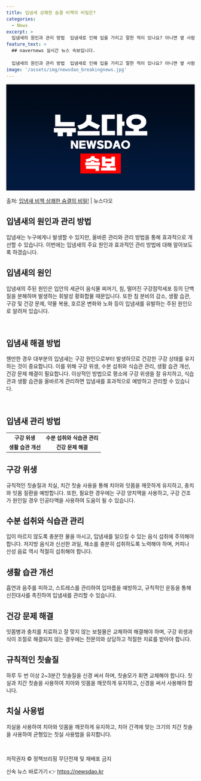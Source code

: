 ```yaml
---
title: 입냄새 상쾌한 숨결 비책의 비밀은?
categories:
  - News
excerpt: >
  입냄새의 원인과 관리 방법  입냄새로 인해 입을 가리고 말한 적이 있나요? 아니면 옆 사람의 입냄새 때문에 …
feature_text: >
  ## navernews 실시간 뉴스 속보입니다.

  입냄새의 원인과 관리 방법  입냄새로 인해 입을 가리고 말한 적이 있나요? 아니면 옆 사람의 입냄새 때문에 …
image: '/assets/img/newsdao_breakingnews.jpg'
---
```


![뉴스다오 속보](/assets/img/newsdao_breakingnews.jpg)

<p>출처: <a href="https://newsdao.kr/4147" rel="dofollow">입냄새 비책 상쾌한 숨결의 비밀!</a> | 뉴스다오</p>

<h2 data-ke-size="size26">입냄새의 원인과 관리 방법</h2>
<p data-ke-size="size16">입냄새는 누구에게나 발생할 수 있지만, 올바른 관리와 관리 방법을 통해 효과적으로 개선할 수 있습니다. 이번에는 입냄새의 주요 원인과 효과적인 관리 방법에 대해 알아보도록 하겠습니다.​</p>

<h2 data-ke-size="size24">입냄새의 원인</h2>
<p data-ke-size="size16">입냄새의 주된 원인은 입안의 세균이 음식물 찌꺼기, 침, 떨어진 구강점막세포 등의 단백질을 분해하며 발생하는 휘발성 황화합물 때문입니다. 또한 침 분비의 감소, 생활 습관, 구강 및 건강 문제, 약물 복용, 호르몬 변화와 노화 등이 입냄새를 유발하는 주된 원인으로 알려져 있습니다.</p>
​
<h2 data-ke-size="size24">입냄새 해결 방법</h2>
<p data-ke-size="size16">웬만한 경우 대부분의 입냄새는 구강 원인으로부터 발생하므로 건강한 구강 상태를 유지하는 것이 중요합니다. 이를 위해 구강 위생, 수분 섭취와 식습관 관리, 생활 습관 개선, 건강 문제 해결이 필요합니다. 이상적인 방법으로 평소에 구강 위생을 잘 유지하고, 식습관과 생활 습관을 올바르게 관리하면 입냄새를 효과적으로 예방하고 관리할 수 있습니다. </p>
​
<h2 data-ke-size="size24">입냄새 관리 방법</h2>
<table>
	<tbody>
		<tr>
			<td style="text-align: center; height: 17px;"><b>구강 위생</b></td>
			<td style="text-align: center; height: 17px;"><b>수분 섭취와 식습관 관리</b></td>
		</tr>
		<tr>
			<td style="text-align: center; height: 17px;"><b>생활 습관 개선</b></td>
			<td style="text-align: center; height: 17px;"><b>건강 문제 해결</b></td>
		</tr>
	</tbody>
</table>
<h2 data-ke-size="size24">구강 위생</h2>
<p data-ke-size="size16">규칙적인 칫솔질과 치실, 치간 칫솔 사용을 통해 치아와 잇몸을 깨끗하게 유지하고, 충치와 잇몸 질환을 예방합니다. 또한, 필요한 경우에는 구강 양치액을 사용하고, 구강 건조가 원인일 경우 인공타액을 사용하여 도움이 될 수 있습니다.</p>

<h2 data-ke-size="size24">수분 섭취와 식습관 관리</h2>
<p data-ke-size="size16">입이 마르지 않도록 충분한 물을 마시고, 입냄새를 일으킬 수 있는 음식 섭취에 주의해야 합니다. 저지방 음식과 신선한 과일, 채소를 충분히 섭취하도록 노력해야 하며, 커피나 산성 음료 역시 적절히 섭취해야 합니다.</p>

<h2 data-ke-size="size24">생활 습관 개선</h2>
<p data-ke-size="size16">흡연과 음주를 피하고, 스트레스를 관리하여 입마름을 예방하고, 규칙적인 운동을 통해 신진대사를 촉진하여 입냄새를 관리할 수 있습니다.</p>

<h2 data-ke-size="size24">건강 문제 해결</h2>
<p data-ke-size="size16">잇몸병과 충치를 치료하고 잘 맞지 않는 보철물은 교체하여 해결해야 하며, 구강 위생과 식이 조절로 해결되지 않는 경우에는 전문의와 상담하고 적절한 치료를 받아야 합니다.</p>

<h2 data-ke-size="size24">규칙적인 칫솔질</h2>
<p data-ke-size="size16">하루 두 번 이상 2~3분간 칫솔질을 신경 써서 하며, 칫솔모가 휘면 교체해야 합니다. 칫실과 치간 칫솔을 사용하여 치아와 잇몸을 깨끗하게 유지하고, 신경을 써서 사용해야 합니다.</p>

<h2 data-ke-size="size24">치실 사용법</h2>
<p data-ke-size="size16">치실을 사용하여 치아와 잇몸을 깨끗하게 유지하고, 치아 간격에 맞는 크기의 치간 칫솔을 사용하여 균형있는 칫실 사용법을 유지합니다.</p>

<p data-ke-size="size16">&nbsp;</p>

저작권자 © 정책브리핑 무단전재 및 재배포 금지
​
​ 

신속 뉴스 바로가기 👉 <a href="https://newsdao.kr" rel="dofollow">https://newsdao.kr</a>


